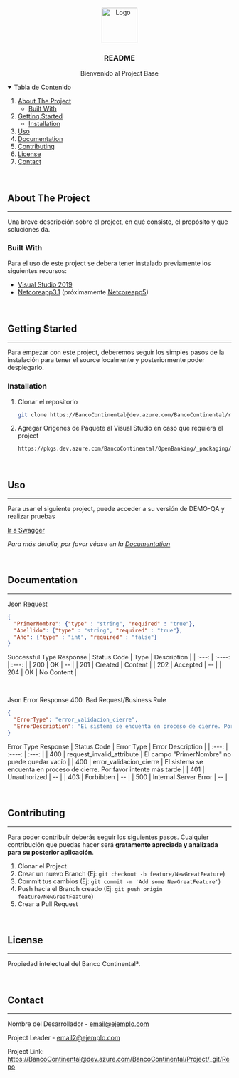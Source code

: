 <!-- PROJECT LOGO -->
<br>  
<p align="center">
    <!-- <img src="https://intranet/SiteAssets/imagenes/logoContinental.jpg?csf=1&e=KS79bg" alt="Logo" width="80" height="80"> -->
    <img src="https://intranet/SiteAssets/imagenes/logo2Continental.png?csf=1&e=vzThCS" alt="Logo" width="80" height="80">

  <h3 align="center">README</h3>

  <p align="center">
    Bienvenido al Project Base
  </p>
</p>



<!-- TABLE OF CONTENTS -->
<details open="open">
  <summary>Tabla de Contenido</summary>
  <ol>
    <li>
      <a href="#about-the-project">About The Project</a>
      <ul>
        <li><a href="#built-with">Built With</a></li>
      </ul>
    </li>
    <li>
      <a href="#getting-started">Getting Started</a>
      <ul>
        <li><a href="#installation">Installation</a></li>
      </ul>
    </li>
    <li><a href="#uso">Uso</a></li>
    <li><a href="#documentation">Documentation</a></li>
    <li><a href="#contributing">Contributing</a></li>
    <li><a href="#license">License</a></li>
    <li><a href="#contact">Contact</a></li>
  </ol>
</details>

<br>

<!-- ABOUT THE PROJECT -->
## About The Project
----

Una breve descripción sobre el project, en qué consiste, el propósito y que soluciones da.

### Built With

Para el uso de este project se debera tener instalado previamente los siguientes recursos:
* [Visual Studio 2019](https://visualstudio.microsoft.com/downloads/)
* [Netcoreapp3.1](https://dotnet.microsoft.com/download/dotnet/3.1) (próximamente [Netcoreapp5](#))

<br>

<!-- GETTING STARTED -->
## Getting Started
----
Para empezar con este project, deberemos seguir los simples pasos de la instalación para tener el source localmente y posteriormente poder desplegarlo.



### Installation

1. Clonar el repositorio  

   ```sh
   git clone https://BancoContinental@dev.azure.com/BancoContinental/repo/_git/project
   ```
2. Agregar Origenes de Paquete al Visual Studio en caso que requiera el project  

   ```sh
   https://pkgs.dev.azure.com/BancoContinental/OpenBanking/_packaging/OpenBank/nuget/v3/index.json
   ```

<br>

<!-- USAGE EXAMPLES -->
## Uso
----
Para usar el siguiente project, puede acceder a su versión de DEMO-QA y realizar pruebas  

[Ir a Swagger](http://10.6.2.41:8088/swagger/index.html)

_Para más detalla, por favor véase en la [Documentation](#Documentation)_

<br>

<!-- DOCUMENTATION EXAMPLES -->
## Documentation
----
Json Request
```json
{
  "PrimerNombre": {"type" : "string", "required" : "true"},
  "Apellido": {"type" : "string", "required" : "true"},
  "Año": {"type" : "int", "required" : "false"}
}
```

Successful Type Response
| Status Code  | Type       | Description   |
| :---:        |    :----:  |     :---:     |
| 200          | OK         |     --        |
| 201          | Created    | Content       |
| 202          | Accepted   | --            |
| 204          | OK         | No Content    |

<br>

Json Error Response 400. Bad Request/Business Rule
```json
{
  "ErrorType": "error_validacion_cierre",
  "ErrorDescription": "El sistema se encuenta en proceso de cierre. Por favor intente más tarde"
}
```
Error Type Response
| Status Code  | Error Type                 | Error Description                                                         |
| :---:        |    :----:                  |          :---:                                                            |
| 400          | request_invalid_attribute  | El campo "PrimerNombre" no puede quedar vacío                             |
| 400          | error_validacion_cierre    | El sistema se encuenta en proceso de cierre. Por favor intente más tarde  |
| 401          | Unauthorized               | --                                                                        |
| 403          | Forbibben                  | --                                                                        |
| 500          | Internal Server Error      | --                                                                        |

<br>

<!-- CONTRIBUTING -->
## Contributing
----
Para poder contribuir deberás seguir los siguientes pasos. Cualquier contribución que puedas hacer será **gratamente apreciada y analizada para su posterior aplicación**.

1. Clonar el Project
2. Crear un nuevo Branch (Ej: `git checkout -b feature/NewGreatFeature`)
3. Commit tus cambios (Ej: `git commit -m 'Add some NewGreatFeature'`)
4. Push hacia el Branch creado (Ej: `git push origin feature/NewGreatFeature`)
5. Crear a Pull Request

<br>

<!-- LICENSE -->
## License
----
Propiedad intelectual del Banco Continentalª.

<br>

<!-- CONTACT -->
## Contact
----
Nombre del Desarrollador - email@ejemplo.com  

Project Leader - email2@ejemplo.com

Project Link: [https://BancoContinental@dev.azure.com/BancoContinental/Project/_git/Repo](https://BancoContinental@dev.azure.com/BancoContinental/Project/_git/Repo)



<!-- MARKDOWN LINKS & IMAGES -->
<!-- https://www.markdownguide.org/basic-syntax/#reference-style-links -->